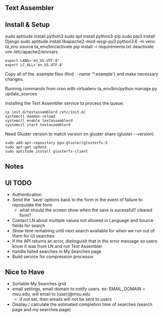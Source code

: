 Text Assembler
--------------



Install & Setup
---------------
sudo aptitude install python3
sudo apt install python3-pip
sudo pip3 install Django
sudo aptitude install libapache2-mod-wsgi-py3
python3.6 -m venv ta_env
source ta_env/bin/activate
pip install -r requirements.txt
deactivate
vim /etc/apache2/envvars
```
export LANG='en_US.UTF-8'
export LC_ALL='en_US.UTF-8'
```

Copy all of the .example files (find . -name '*.example') and make necessary changes.

Running commands from cron with virtualenv
ta_env/bin/python manage.py update_sources

Installing the Text Assembler service to process the queue:
```
cp init.d/textassemblerd /etc/init.d/
systemctl daemon-reload
systemctl enable textassemblerd
systemctl start textassemblerd
```

Need Gluster version to match version on gluster share (gluster --version)
```
sudo add-apt-repository ppa:gluster/glusterfs-5
sudo apt-get update
sudo aptitude install glusterfs-client
```

Notes
--------------


UI TODO
-------
* Authentication
* Send the 'save' options back to the form in the event of failure to repopulate the form
    * what should the screen show when the save is sucessful? cleared form?
* Contact LN about multiple values not allowed in Language and Source fields for search
* Show time remaining until next search available for when we run out of them for UI searches
* If the API returns an error, distinguish that in the error message so users know it was from LN 
  and not Text Assembler
* handle failed searches in My Searches page
* Build service for compression processor

Nice to Have
-------------
* Sortable My Searches grid
* email settings, email domain to notify users. ex: EMAIL_DOMAIN = msu.edu, will email to [user]@msu.edu
    * if not set, then emails will not be sent to users
* Display / calculate the estimated completion time of searches (search page and my searches page)
